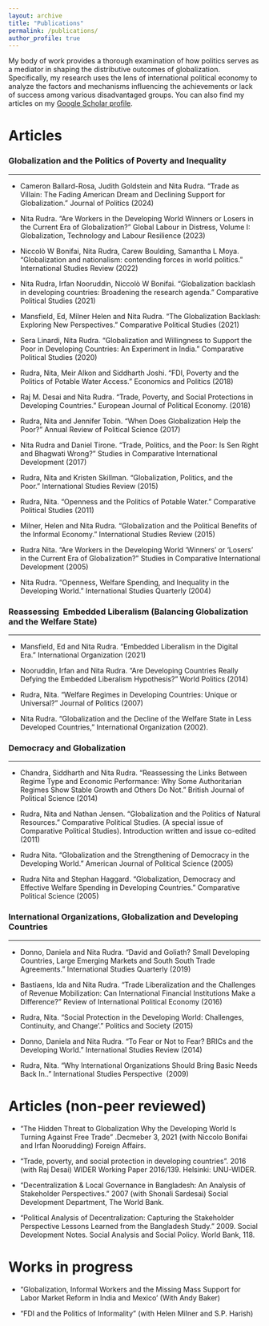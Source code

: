 ```yaml
---
layout: archive
title: "Publications"
permalink: /publications/
author_profile: true
---
```


<!-- {% if site.author.googlescholar %}
  <div class="wordwrap">You can also find my articles on <a href="{{site.author.googlescholar}}">my Google Scholar profile</a>.</div>
{% endif %} -->

My body of work provides a thorough examination of how politics serves as a mediator in shaping the distributive outcomes of globalization. Specifically, my research uses the lens of international political economy to analyze the factors and mechanisms influencing the achievements or lack of success among various disadvantaged groups. You can also find my articles on my [Google Scholar profile]("https://scholar.google.com/citations?user=OLH0DEwAAAAJ").

Articles
======

### Globalization and the Politics of Poverty and Inequality
------

* Cameron Ballard-Rosa, Judith Goldstein and Nita Rudra. “Trade as Villain: The Fading American Dream and Declining Support for Globalization.” Journal of Politics (2024)

* Nita Rudra. “Are Workers in the Developing World Winners or Losers in the Current Era of Globalization?” Global Labour in Distress, Volume I: Globalization, Technology and Labour Resilience (2023)

* Niccolò W Bonifai, Nita Rudra, Carew Boulding, Samantha L Moya. “Globalization and nationalism: contending forces in world politics.” International Studies Review (2022)

* Nita Rudra, Irfan Nooruddin, Niccolò W Bonifai. “Globalization backlash in developing countries: Broadening the research agenda.” Comparative Political Studies (2021)

* Mansfield, Ed, Milner Helen and Nita Rudra. “The Globalization Backlash: Exploring New Perspectives.” Comparative Political Studies (2021)

*  Sera Linardi, Nita Rudra. “Globalization and Willingness to Support the Poor in Developing Countries: An Experiment in India.” Comparative Political Studies (2020)

* Rudra, Nita, Meir Alkon and Siddharth Joshi. “FDI, Poverty and the Politics of Potable Water Access.” Economics and Politics (2018)

* Raj M. Desai and Nita Rudra. “Trade, Poverty, and Social Protections in Developing Countries.” European Journal of Political Economy. (2018)

* Rudra, Nita and Jennifer Tobin. “When Does Globalization Help the Poor?” Annual Review of Political Science (2017)

* Nita Rudra and Daniel Tirone. “Trade, Politics, and the Poor: Is Sen Right and Bhagwati Wrong?” Studies in Comparative International Development (2017)

* Rudra, Nita and Kristen Skillman. “Globalization, Politics, and the Poor.” International Studies Review (2015)

* Rudra, Nita. “Openness and the Politics of Potable Water.” Comparative Political Studies (2011)

* Milner, Helen and Nita Rudra. “Globalization and the Political Benefits of the Informal Economy.” International Studies Review (2015)

* Rudra Nita. “Are Workers in the Developing World ‘Winners’ or ‘Losers’ in the Current Era of Globalization?” Studies in Comparative International Development (2005)

* Nita Rudra. “Openness, Welfare Spending, and Inequality in the Developing World.” International Studies Quarterly (2004)


### Reassessing  Embedded Liberalism (Balancing Globalization and the Welfare State)
------

* Mansfield, Ed and Nita Rudra. “Embedded Liberalism in the Digital Era.” International Organization (2021)

* Nooruddin, Irfan and Nita Rudra. “Are Developing Countries Really Defying the Embedded Liberalism Hypothesis?” World Politics (2014)

* Rudra, Nita. “Welfare Regimes in Developing Countries: Unique or Universal?” Journal of Politics (2007)

* Nita Rudra. “Globalization and the Decline of the Welfare State in Less Developed Countries,” International Organization (2002).


### Democracy and Globalization
------

* Chandra, Siddharth and Nita Rudra. “Reassessing the Links Between Regime Type and Economic Performance: Why Some Authoritarian Regimes Show Stable Growth and Others Do Not.” British Journal of Political Science (2014)

* Rudra, Nita and Nathan Jensen. “Globalization and the Politics of Natural Resources.” Comparative Political Studies. (A special issue of Comparative Political Studies). Introduction written and issue co-edited (2011)

* Rudra Nita. “Globalization and the Strengthening of Democracy in the Developing World.” American Journal of Political Science (2005)

* Rudra Nita and Stephan Haggard. “Globalization, Democracy and Effective Welfare Spending in Developing Countries.” Comparative Political Science (2005)


### International Organizations, Globalization and Developing Countries
------

* Donno, Daniela and Nita Rudra. “David and Goliath? Small Developing Countries, Large Emerging Markets and South South Trade Agreements.” International Studies Quarterly (2019)

* Bastiaens, Ida and Nita Rudra. “Trade Liberalization and the Challenges of Revenue Mobilization: Can International Financial Institutions Make a Difference?” Review of International Political Economy (2016)

* Rudra, Nita. “Social Protection in the Developing World: Challenges, Continuity, and Change’.” Politics and Society (2015)

* Donno, Daniela and Nita Rudra. “To Fear or Not to Fear? BRICs and the Developing World.” International Studies Review (2014)

* Rudra, Nita. “Why International Organizations Should Bring Basic Needs Back In..” International Studies Perspective  (2009)


Articles (non-peer reviewed)
======

* “The Hidden Threat to Globalization Why the Developing World Is Turning Against Free Trade” .Decmeber 3, 2021 (with Niccolo Bonifai and Irfan Noorudding) Foreign Affairs.

* “Trade, poverty, and social protection in developing countries”. 2016 (with Raj Desai) WIDER Working Paper 2016/139. Helsinki: UNU-WIDER.

* “Decentralization & Local Governance in Bangladesh: An Analysis of Stakeholder Perspectives.” 2007 (with Shonali Sardesai) Social Development Department, The World Bank.

* “Political Analysis of Decentralization: Capturing the Stakeholder Perspective Lessons Learned from the Bangladesh Study.” 2009. Social Development Notes. Social Analysis and Social Policy. World Bank, 118.


Works in progress
======

* “Globalization, Informal Workers and the Missing Mass Support for Labor Market Reform in India and Mexico’ (With Andy Baker)

* “FDI and the Politics of Informality” (with Helen Milner and S.P. Harish)
